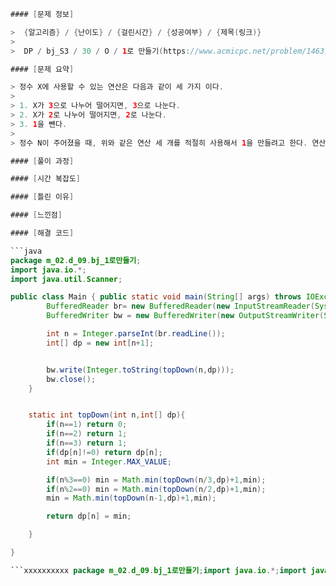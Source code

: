 ```java
#### [문제 정보]

>  {알고리즘} / {난이도} / {걸린시간} / {성공여부} / {제목(링크)}
>
>  DP / bj_S3 / 30 / O / 1로 만들기(https://www.acmicpc.net/problem/1463)

#### [문제 요약]

> 정수 X에 사용할 수 있는 연산은 다음과 같이 세 가지 이다.
>
> 1. X가 3으로 나누어 떨어지면, 3으로 나눈다.
> 2. X가 2로 나누어 떨어지면, 2로 나눈다.
> 3. 1을 뺀다.
>
> 정수 N이 주어졌을 때, 위와 같은 연산 세 개를 적절히 사용해서 1을 만들려고 한다. 연산을 사용하는 횟수의 최솟값을 출력하시오.

#### [풀이 과정]

#### [시간 복잡도]

#### [틀린 이유]

#### [느낀점]

#### [해결 코드]

```java
package m_02.d_09.bj_1로만들기;
import java.io.*;
import java.util.Scanner;

public class Main { public static void main(String[] args) throws IOException {
        BufferedReader br= new BufferedReader(new InputStreamReader(System.in));
        BufferedWriter bw = new BufferedWriter(new OutputStreamWriter(System.out));

        int n = Integer.parseInt(br.readLine());
        int[] dp = new int[n+1];


        bw.write(Integer.toString(topDown(n,dp)));
        bw.close();
    }


    static int topDown(int n,int[] dp){
        if(n==1) return 0;
        if(n==2) return 1;
        if(n==3) return 1;
        if(dp[n]!=0) return dp[n];
        int min = Integer.MAX_VALUE;

        if(n%3==0) min = Math.min(topDown(n/3,dp)+1,min);
        if(n%2==0) min = Math.min(topDown(n/2,dp)+1,min);
        min = Math.min(topDown(n-1,dp)+1,min);

        return dp[n] = min;

    }

}

```xxxxxxxxxx package m_02.d_09.bj_1로만들기;import java.io.*;import java.util.Scanner;public class Main { public static void main(String[] args) throws IOException {        BufferedReader br= new BufferedReader(new InputStreamReader(System.in));        BufferedWriter bw = new BufferedWriter(new OutputStreamWriter(System.out));        int n = Integer.parseInt(br.readLine());        int[] dp = new int[n+1];        bw.write(Integer.toString(topDown(n,dp)));        bw.close();    }    static int topDown(int n,int[] dp){        if(n==1) return 0;        if(n==2) return 1;        if(n==3) return 1;        if(dp[n]!=0) return dp[n];        int min = Integer.MAX_VALUE;        if(n%3==0) min = Math.min(topDown(n/3,dp)+1,min);        if(n%2==0) min = Math.min(topDown(n/2,dp)+1,min);        min = Math.min(topDown(n-1,dp)+1,min);        return dp[n] = min;    }}java
```